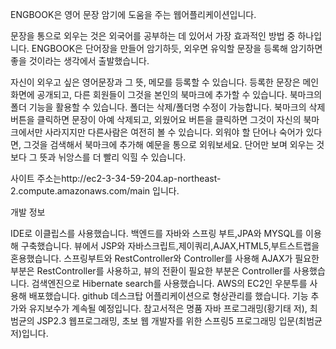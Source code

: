 

ENGBOOK은 영어 문장 암기에 도움을 주는 웹어플리케이션입니다.

문장을 통으로 외우는 것은 외국어를 공부하는 데 있어서 가장 효과적인 방법 중 하나입니다.
ENGBOOK은 단어장을 만들어 암기하듯, 외우면 유익할 문장을 등록해 암기하면 좋을 것이라는 생각에서 출발했습니다.

자신이 외우고 싶은 영어문장과 그 뜻, 메모를 등록할 수 있습니다.
등록한 문장은 메인화면에 공개되고, 다른 회원들이 그것을 본인의 북마크에 추가할 수 있습니다.
북마크의 폴더 기능을 활용할 수 있습니다. 폴더는 삭제/폴더명 수정이 가능합니다. 
북마크의 삭제버튼을 클릭하면 문장이 아예 삭제되고, 외웠어요 버튼을 클릭하면 그것이 자신의 북마크에서만 사라지지만 다른사람은 여전히 볼 수 있습니다.
외워야 할 단어나 숙어가 있다면, 그것을 검색해서 북마크에 추가해 예문을 통으로 외워보세요. 단어만 보며 외우는 것보다 그 뜻과 뉘앙스를 더 빨리 익힐 수 있습니다.   

사이트 주소는http://ec2-3-34-59-204.ap-northeast-2.compute.amazonaws.com/main 입니다.

개발 정보

IDE로 이클립스를 사용했습니다.
백엔드를 자바와 스프링 부트,JPA와 MYSQL를 이용해 구축했습니다.
뷰에서 JSP와 자바스크립트,제이쿼리,AJAX,HTML5,부트스트랩을 혼용했습니다.
스프링부트와 RestController와 Controller를 사용해 AJAX가 필요한 부분은 RestController를 사용하고, 뷰의 전환이 필요한 부분은 Controller를 사용했습니다.
검색엔진으로 Hibernate search를 사용했습니다.
AWS의 EC2인 우분투를 사용해 배포했습니다.
github 데스크탑 어플리케이션으로 형상관리를 했습니다.
기능 추가와 유지보수가 계속될 예정입니다.
참고서적은 명품 자바 프로그래밍(황기태 저), 최범균의 JSP2.3 웹프로그래밍, 초보 웹 개발자를 위한 스프링5 프로그래밍 입문(최범균 저)입니다.


   



